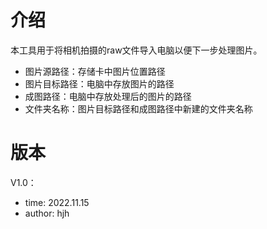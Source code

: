 # 介绍
本工具用于将相机拍摄的raw文件导入电脑以便下一步处理图片。
* 图片源路径：存储卡中图片位置路径
* 图片目标路径：电脑中存放图片的路径
* 成图路径：电脑中存放处理后的图片的路径
* 文件夹名称：图片目标路径和成图路径中新建的文件夹名称
# 版本
V1.0：
- time: 2022.11.15
- author: hjh
